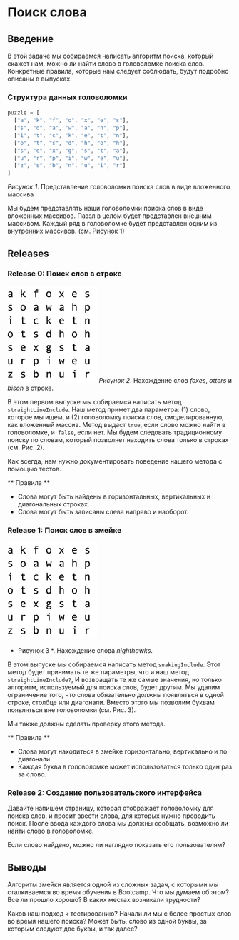 # Поиск слова

## Введение

В этой задаче мы собираемся написать алгоритм поиска, который скажет нам, можно ли найти слово в головоломке поиска слов. Конкретные правила, которые нам следует соблюдать, будут подробно описаны в выпусках.

### Структура данных головоломки

```javascript
puzzle = [
  ["a", "k", "f", "o", "x", "e", "s"],
  ["s", "o", "a", "w", "a", "h", "p"],
  ["i", "t", "c", "k", "e", "t", "n"],
  ["o", "t", "s", "d", "h", "o", "h"],
  ["s", "e", "x", "g", "s", "t", "a"],
  ["u", "r", "p", "i", "w", "e", "u"],
  ["z", "s", "b", "n", "u", "i", "r"]
]
```
*Рисунок 1*. Представление головоломки поиска слов в виде вложенного массива

Мы будем представлять наши головоломки поиска слов в виде вложенных массивов. Паззл в целом будет представлен внешним массивом. Каждый ряд в головоломке будет представлен одним из внутренних массивов. (см. Рисунок 1)


## Releases
### Release 0: Поиск слов в строке

![Поиск слов в строках](readme-assets/straight-word.gif)
*Рисунок 2*. Нахождение слов *foxes*, *otters* и *bison* в строке.

В этом первом выпуске мы собираемся написать метод `straightLineInclude`. Наш метод примет два параметра: (1) слово, которое мы ищем, и (2) головоломку поиска слов, смоделированную, как вложенный массив. Метод выдаст `true`, если слово можно найти в головоломке, и` false`, если нет. Мы будем следовать традиционному поиску по словам, который позволяет  находить слова только в строках (см. Рис. 2).

Как всегда, нам нужно документировать поведение нашего метода с помощью тестов.

** Правила **
- Слова могут быть найдены в горизонтальных, вертикальных и диагональных строках.
- Слова могут быть записаны слева направо и наоборот.

### Release 1: Поиск слов в змейке

![поиск слов в змейке](readme-assets/snaking-word.gif)
* Рисунок 3 *. Нахождение слова *nighthawks*.

В этом выпуске мы собираемся написать метод `snakingInclude`. Этот метод будет принимать те же параметры, что и наш метод `straightLineInclude?`, И возвращать те же самые значения, но только алгоритм, используемый для поиска слов, будет другим. Мы удалим ограничение того, что слова обязательно должны появляться в одной строке, столбце или диагонали. Вместо этого мы позволим буквам появляться вне головоломки (см. Рис. 3).

Мы также должны сделать проверку этого метода.

** Правила **
- Слова могут находиться в змейке горизонтально, вертикально и по диагонали.
- Каждая буква в головоломке может использоваться только один раз за слово.


### Release 2: Создание пользовательского интерфейса

Давайте напишем страницу, которая отображает головоломку для поиска слов, и просит ввести слова, для которых нужно проводить поиск. После ввода каждого слова мы должны сообщать, возможно ли найти слово в головоломке.

Если слово найдено, можно ли наглядно показать его пользователям?


## Выводы

Алгоритм змейки является одной из сложных задач, с которыми мы сталкиваемся во время обучения в Bootcamp. Что мы думаем об этом? Все ли прошло хорошо? В каких местах возникали трудности?

Каков наш подход к тестированию? Начали ли мы с более простых слов во время нашего поиска? Может быть, слово из одной буквы, за которым следуют две буквы, и так далее?


[wikipedia word search]: https://en.wikipedia.org/wiki/Word_search
